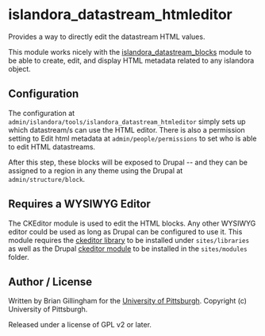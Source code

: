 islandora_datastream_htmleditor
==============

Provides a way to directly edit the datastream HTML values.

This module works nicely with the [islandora_datastream_blocks](https://github.com/ulsdevteam/islandora_datastream_blocks) module to be able to create, edit, and display HTML metadata related to any islandora object.

## Configuration

The configuration at `admin/islandora/tools/islandora_datastream_htmleditor` simply sets up which datastream/s can use the HTML editor.  There is also a permission setting to Edit html metadata at `admin/people/permissions` to set who is able to edit HTML datastreams.  

After this step, these blocks will be exposed to Drupal -- and they can be assigned to a region in any theme using the Drupal at `admin/structure/block`.

## Requires a WYSIWYG Editor 

The CKEditor module is used to edit the HTML blocks.  Any other WYSIWYG editor could be used as long as Drupal can be configured to use it.  This module requires the [ckeditor library](http://ckeditor.com/download) to be installed under `sites/libraries` as well as the Drupal [ckeditor module](https://www.drupal.org/project/ckeditor) to be installed in the `sites/modules` folder.

## Author / License

Written by Brian Gillingham for the [University of Pittsburgh](http://www.pitt.edu).  Copyright (c) University of Pittsburgh.

Released under a license of GPL v2 or later.